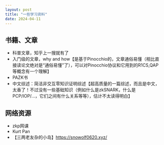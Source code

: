 ```yaml
---
layout: post
title: "一些学习资料"
date: 2024-04-11
---
```


## 书籍、文章
* 科普文章，知乎上一搜就有了
* 入门级的文章，why and how【是基于Pinocchio的，文章通俗易懂（相比直接读论文绝对是“通俗易懂”了），可以对Pinocchio协议和它用到的R1CS,QAP等概念有一个理解】
* PAZK书
* 中文综述：简洁非交互零知识证明综述【超高质量的一篇综述，而且是中文，太香了！不过没有一些基础知识（例如什么是zkSNARK，什么是PCP/IOP/...，它们之间有什么关系等等），估计不太读得明白】

## 网络资源
* zkp网课
* Kurt Pan
* 【三两老友杂的小岛】https://snowolf0620.xyz/